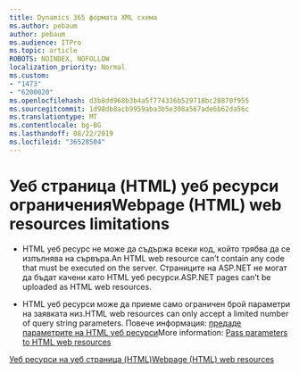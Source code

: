 ```yaml
---
title: Dynamics 365 формата XML схема
ms.author: pebaum
author: pebaum
ms.audience: ITPro
ms.topic: article
ROBOTS: NOINDEX, NOFOLLOW
localization_priority: Normal
ms.custom:
- "1473"
- "6200020"
ms.openlocfilehash: d3b8dd968b3b4a5f774336b529718bc20870f955
ms.sourcegitcommit: 1d98db8acb9959aba3b5e308a567ade6b62da56c
ms.translationtype: MT
ms.contentlocale: bg-BG
ms.lasthandoff: 08/22/2019
ms.locfileid: "36528504"
---
```

# <a name="webpage-html-web-resources-limitations"></a><span data-ttu-id="e025a-102">Уеб страница (HTML) уеб ресурси ограничения</span><span class="sxs-lookup"><span data-stu-id="e025a-102">Webpage (HTML) web resources limitations</span></span>

* <span data-ttu-id="e025a-103">HTML уеб ресурс не може да съдържа всеки код, който трябва да се изпълнява на сървъра.</span><span class="sxs-lookup"><span data-stu-id="e025a-103">An HTML web resource can’t contain any code that must be executed on the server.</span></span> <span data-ttu-id="e025a-104">Страниците на ASP.NET не могат да бъдат качени като HTML уеб ресурси.</span><span class="sxs-lookup"><span data-stu-id="e025a-104">ASP.NET pages can’t be uploaded as HTML web resources.</span></span>

* <span data-ttu-id="e025a-105">HTML уеб ресурси може да приеме само ограничен брой параметри на заявката низ.</span><span class="sxs-lookup"><span data-stu-id="e025a-105">HTML web resources can only accept a limited number of query string parameters.</span></span> <span data-ttu-id="e025a-106">Повече информация: [предаде параметрите на HTML уеб ресурси](https://docs.microsoft.com/dynamics365/customer-engagement/developer/webpage-html-web-resources#BKMK_PassingParametersToWebResources)</span><span class="sxs-lookup"><span data-stu-id="e025a-106">More information: [Pass parameters to HTML web resources](https://docs.microsoft.com/dynamics365/customer-engagement/developer/webpage-html-web-resources#BKMK_PassingParametersToWebResources)</span></span>

[<span data-ttu-id="e025a-107">Уеб ресурси на уеб страница (HTML)</span><span class="sxs-lookup"><span data-stu-id="e025a-107">Webpage (HTML) web resources</span></span>](https://docs.microsoft.com/dynamics365/customer-engagement/developer/webpage-html-web-resources)

